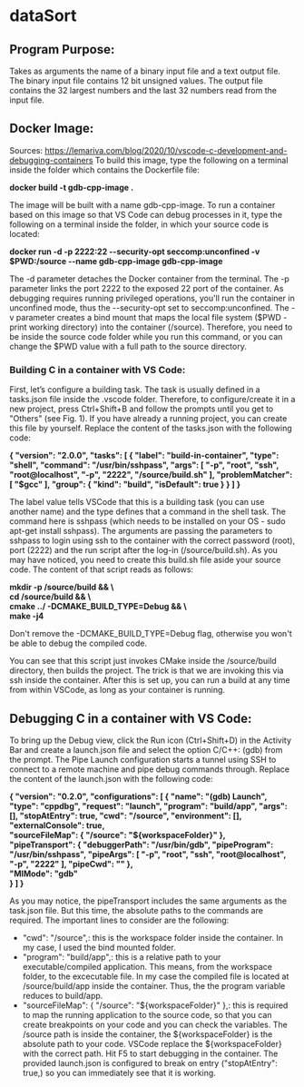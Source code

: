 # dataSort

## Program Purpose:
Takes as arguments the name of a binary input file and a text output file. The binary input file contains 12 bit unsigned values. The output file contains the 32 largest numbers and the last 32 numbers read from the input file.

## Docker Image:
Sources: https://lemariva.com/blog/2020/10/vscode-c-development-and-debugging-containers
To build this image, type the following on a terminal inside the folder which contains the Dockerfile file:

**docker build -t gdb-cpp-image .**

The image will be built with a name gdb-cpp-image. To run a container based on this image so that VS Code can debug processes in it, type the following on a terminal inside the folder, in which your source code is located:

**docker run -d -p 2222:22 --security-opt seccomp:unconfined -v $PWD:/source --name gdb-cpp-image gdb-cpp-image**

The -d parameter detaches the Docker container from the terminal. The -p parameter links the port 2222 to the exposed 22 port of the container. As debugging requires running privileged operations, you'll run the container in unconfined mode, thus the --security-opt set to seccomp:unconfined. The -v parameter creates a bind mount that maps the local file system ($PWD - print working directory) into the container (/source). Therefore, you need to be inside the source code folder while you run this command, or you can change the $PWD value with a full path to the source directory.

### Building C in a container with VS Code:
First, let’s configure a building task. The task is usually defined in a tasks.json file inside the .vscode folder. Therefore, to configure/create it in a new project, press Ctrl+Shift+B and follow the prompts until you get to "Others" (see Fig. 1). If you have already a running project, you can create this file by yourself. Replace the content of the tasks.json with the following code:

**{
    "version": "2.0.0",
    "tasks": [
        {
            "label": "build-in-container",
            "type": "shell",
            "command": "/usr/bin/sshpass",
            "args": [
                "-p",
                "root",
                "ssh",
                "root@localhost",
                "-p",
                "2222",
                "/source/build.sh"
            ],
            "problemMatcher": [
                "$gcc"
            ],
            "group": {
                "kind": "build",
                "isDefault": true
            }
        }
    ]
}**

The label value tells VSCode that this is a building task (you can use another name) and the type defines that a command in the shell task. The command here is sshpass (which needs to be installed on your OS - sudo apt-get install sshpass). The arguments are passing the parameters to sshpass to login using ssh to the container with the correct password (root), port (2222) and the run script after the log-in (/source/build.sh). As you may have noticed, you need to create this build.sh file aside your source code. The content of that script reads as follows:

**mkdir -p /source/build && \\ \
cd /source/build && \\ \
cmake ../ -DCMAKE_BUILD_TYPE=Debug && \\ \
make -j4**

Don't remove the -DCMAKE_BUILD_TYPE=Debug flag, otherwise you won't be able to debug the compiled code.

You can see that this script just invokes CMake inside the /source/build directory, then builds the project. The trick is that we are invoking this via ssh inside the container. After this is set up, you can run a build at any time from within VSCode, as long as your container is running.

## Debugging C in a container with VS Code:
To bring up the Debug view, click the Run icon (Ctrl+Shift+D) in the Activity Bar and create a launch.json file and select the option C/C++: (gdb) from the prompt. The Pipe Launch configuration starts a tunnel using SSH to connect to a remote machine and pipe debug commands through. Replace the content of the launch.json with the following code:

**{
    "version": "0.2.0",
    "configurations": [
        {
            "name": "(gdb) Launch",
            "type": "cppdbg",
            "request": "launch",
            "program": "build/app",
            "args": [],
            "stopAtEntry": true,
            "cwd": "/source",
            "environment": [],
            "externalConsole": true,  
            "sourceFileMap": { "/source": "${workspaceFolder}" },                       
            "pipeTransport": {
                "debuggerPath": "/usr/bin/gdb",
                "pipeProgram": "/usr/bin/sshpass",
                "pipeArgs": [
                    "-p",
                    "root",
                    "ssh",
                    "root@localhost",
                    "-p",
                    "2222"
                ],
                "pipeCwd": ""
            },           
            "MIMode": "gdb"         
        }
    ]
}**

As you may notice, the pipeTransport includes the same arguments as the task.json file. But this time, the absolute paths to the commands are required. The important lines to consider are the following:

- "cwd": "/source",: this is the workspace folder inside the container. In my case, I used the bind mounted folder.
- "program": "build/app",: this is a relative path to your executable/compiled application. This means, from the workspace folder, to the excecutable file. In my case the compiled file is located at /source/build/app inside the container. Thus, the the program variable reduces to build/app.
- "sourceFileMap": { "/source": "${workspaceFolder}" },: this is required to map the running application to the source code, so that you can create breakpoints on your code and you can check the variables. The /source path is inside the container, the ${workspaceFolder} is the absolute path to your code. VSCode replace the ${workspaceFolder} with the correct path.
Hit F5 to start debugging in the container. The provided launch.json is configured to break on entry ("stopAtEntry": true,) so you can immediately see that it is working.
